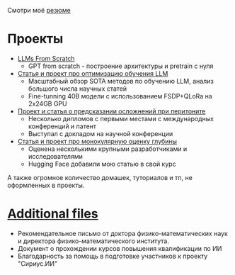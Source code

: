 Смотри моё [резюме](https://github.com/isayoften/Daniil-Suhoi-Portfolio/blob/main/Resume_ru.pdf)

# Проекты

- [LLMs From Scratch](https://github.com/isayoften/Daniil-Suhoi-Portfolio/tree/main/GPT%20from%20scratch)
  -  GPT from scratch - построение архитектуры и pretrain с нуля
- [Статья и проект про оптимизацию обучения LLM](https://github.com/isayoften/Daniil-Suhoi-Portfolio/tree/main/Optimization%20Rush)
  - Масштабный обзор SOTA методов по обучению LLM, анализ большого числа научных статей
  - Fine-tunning 40B модели с использованием FSDP+QLoRa на 2x24GB GPU
- [Проект и статья о предсказании осложнений при перитоните](https://github.com/isayoften/Daniil-Suhoi-Portfolio/tree/main/Peritonit)
  - Несколько дипломов с первыми местами с международных конференций и патент
  - Выступал с докладом на научной конференции
- [Статья и проект про монокулярную оценку глубины](https://github.com/isayoften/Daniil-Suhoi-Portfolio/tree/main/Metric%20and%20Relative%20Monocular%20Depth%20Estimation%20An%20Overview.%20Fine-Tuning%20Depth%20Anything%20V2)
  - Оценена несколькими крупными разработчиками и исследователями
  - Hugging Face добавили мою статью в свой курс

А также огромное количество домашек, туториалов и тп, не оформленных в проекты. 

# [Additional files](https://github.com/isayoften/Daniil-Suhoi-Portfolio/tree/main/Additional%20files)
- Рекомендательное письмо от доктора физико-математических наук и директора физико-математического института.
- Документ о прохождении курсов повышения квалификации по ИИ
- Благодарность за помощь в подготовке участников к проекту "Сириус.ИИ"
